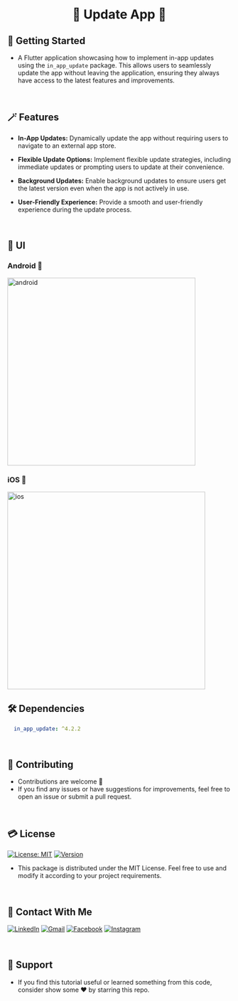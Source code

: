 # <div align="center">🔮 Update App 🔮</div>


## 🚀 Getting Started

- A Flutter application showcasing how to implement in-app updates using the `in_app_update` package. This allows users to seamlessly update the app without leaving the application, ensuring they always have access to the latest features and improvements.

<br/>

## 🪄 Features

- **In-App Updates:** Dynamically update the app without requiring users to navigate to an external app store.

- **Flexible Update Options:** Implement flexible update strategies, including immediate updates or prompting users to update at their convenience.

- **Background Updates:** Enable background updates to ensure users get the latest version even when the app is not actively in use.

- **User-Friendly Experience:** Provide a smooth and user-friendly experience during the update process.

<br/>

## 📱 UI

### Android 🤖

<img width="423" alt="android" src="https://github.com/Shalaby-VBS/Update_App/assets/149938388/3c1328d5-d470-40d1-80db-08e6421093e3">

### iOS 🍏

<img width="445" alt="ios" src="https://github.com/Shalaby-VBS/Update_App/assets/149938388/1754a97f-d4b3-4f41-bc88-c30185108112">

<br/>

## 🛠 Dependencies

```yaml
  in_app_update: ^4.2.2
```

<br/>

## 🫴 Contributing

- Contributions are welcome 💜
- If you find any issues or have suggestions for improvements, feel free to open an issue or submit a pull request.

<br/>

## 💳 License

[![License: MIT](https://img.shields.io/badge/License-MIT-yellow.svg)](https://opensource.org/licenses/MIT)
[![Version](https://img.shields.io/badge/version-1.0.0-blue.svg)](https://github.com/Shalaby-VBS/App_Update)
- This package is distributed under the MIT License. Feel free to use and modify it according to your project requirements.

<br/>

## 🤝 Contact With Me

[![LinkedIn](https://img.shields.io/badge/LinkedIn-0077B5?style=for-the-badge&logo=linkedin&logoColor=white)](https://www.linkedin.com/in/ahmed-shalaby-21196521b/) 
[![Gmail](https://img.shields.io/badge/Gmail-333333?style=for-the-badge&logo=gmail&logoColor=red)](https://www.shalaby.vbs@gmail.com)
[![Facebook](https://img.shields.io/badge/Facebook-0077B5?style=for-the-badge&logo=facebook&logoColor=white)](https://www.facebook.com/profile.php?id=100093012790432&mibextid=hIlR13)
[![Instagram](https://img.shields.io/badge/Instagram-E4405F?style=for-the-badge&logo=instagram&logoColor=white)](https://www.instagram.com/sh4l4by/)

<br/>

## 💖 Support

- If you find this tutorial useful or learned something from this code, consider show some ❤️ by starring this repo.

